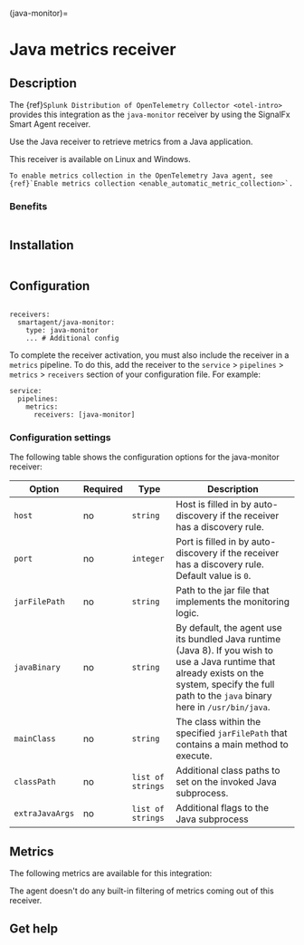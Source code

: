 (java-monitor)=

# Java metrics receiver
<meta name="Description" content="Documentation on the java-monitor integration for Splunk Observability Cloud">

## Description

The {ref}`Splunk Distribution of OpenTelemetry Collector <otel-intro>` provides this integration as the `java-monitor` receiver by using the SignalFx Smart Agent receiver.

Use the Java receiver to retrieve metrics from a Java application.

This receiver is available on Linux and Windows.

```{note}
To enable metrics collection in the OpenTelemetry Java agent, see {ref}`Enable metrics collection <enable_automatic_metric_collection>`.
```

### Benefits

```{include} /_includes/benefits.md
```

## Installation

```{include} /_includes/collector-installation.md
```

## Configuration

```{include} /_includes/configuration.md
```

```
receivers:
  smartagent/java-monitor:
    type: java-monitor
    ... # Additional config
```

To complete the receiver activation, you must also include the receiver in a `metrics` pipeline. To do this, add the receiver to the `service` > `pipelines` > `metrics` > `receivers` section of your configuration file. For example:

```
service:
  pipelines:
    metrics:
      receivers: [java-monitor]
```

### Configuration settings

The following table shows the configuration options for the java-monitor receiver:

| Option | Required | Type | Description |
| --- | --- | --- | --- |
| `host` | no | `string` | Host is filled in by auto-discovery if the receiver has a discovery rule. |
| `port` | no | `integer` | Port is filled in by auto-discovery if the receiver has a discovery rule. Default value is `0`. |
| `jarFilePath` | no | `string` | Path to the jar file that implements the monitoring logic. |
| `javaBinary` | no | `string` | By default, the agent use its bundled Java runtime (Java 8). If you wish to use a Java runtime that already exists on the system, specify the full path to the `java` binary here in `/usr/bin/java`. |
| `mainClass` | no | `string` | The class within the specified `jarFilePath` that contains a main method to execute. |
| `classPath` | no | `list of strings` | Additional class paths to set on the invoked Java subprocess. |
| `extraJavaArgs` | no | `list of strings` | Additional flags to the Java subprocess |

## Metrics

The following metrics are available for this integration:

<div class="metrics-yaml" url="https://raw.githubusercontent.com/signalfx/integrations/main/java/metrics.yaml"></div>

The agent doesn't do any built-in filtering of metrics coming out of this receiver.

## Get help

```{include} /_includes/troubleshooting.md
```

